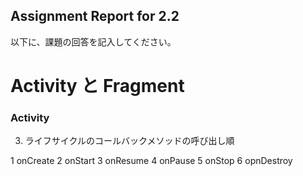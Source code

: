 Assignment Report for 2.2
------

以下に、課題の回答を記入してください。

Activity と Fragment
======

### Activity

3. ライフサイクルのコールバックメソッドの呼び出し順

1 onCreate
2 onStart
3 onResume
4 onPause
5 onStop
6 opnDestroy